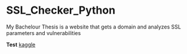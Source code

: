 # SSL_Checker_Python
My Bachelour Thesis is a website that gets a domain and analyzes SSL parameters and vulnerabilities

**Test**
[kaggle](https://www.google.com/url?sa=t&rct=j&q=&esrc=s&source=web&cd=1&cad=rja&uact=8&ved=0ahUKEwiqnvjHg9zXAhXMh7QKHby8D-0QFggkMAA&url=https%3A%2F%2Fwww.kaggle.com%2F&usg=AOvVaw358aJVdRF5ENauJCrosrX1)
